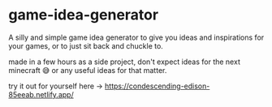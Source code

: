 # game-idea-generator
A silly and simple game idea generator to give you ideas and inspirations for your games, or to just sit back and chuckle to. 

made in a few hours as a side project, don't expect ideas for the next minecraft 😅 or any useful ideas for that matter. 

try it out for yourself here -> https://condescending-edison-85eeab.netlify.app/
